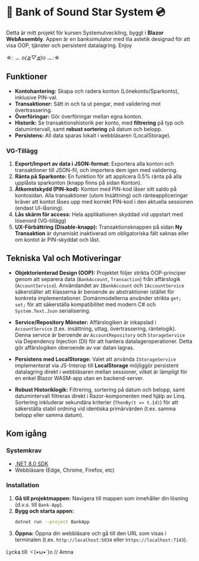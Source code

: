 # 💫 Bank of Sound Star System 💿

Detta är mitt projekt för kursen Systemutveckling, byggt i **Blazor WebAssembly**.
Appen är en banksimulator med lila astetik designad för att visa OOP, tjänster och persistent datalagring.
Enjoy  

☆*: .｡. o(≧▽≦)o .｡.:*☆

## Funktioner

* **Kontohantering:** Skapa och radera konton (Lönekonto/Sparkonto), inklusive PIN-val.
* **Transaktioner:** Sätt in och ta ut pengar, med validering mot övertrassering.
* **Överföringar:** Gör överföringar mellan egna konton.
* **Historik:** Se transaktionshistorik per konto, med **filtrering** på typ och datumintervall, samt **robust sortering** på datum och belopp.
* **Persistens:** All data sparas lokalt i webbläsaren (LocalStorage).

### VG-Tillägg 

1.  **Export/Import av data i JSON-format:** Exportera alla konton och transaktioner till JSON-fil, och importera dem igen med validering.
2.  **Ränta på Sparkonto:** En funktion för att applicera 0.5% ränta på alla upplåsta sparkonton (knapp finns på sidan Konton).
3.  **Åtkomstskydd (PIN-kod):** Konton med PIN-kod låser sitt saldo på kontosidan. Alla transaktioner (utom Insättning) och ränteappliceringar kräver att kontot låses upp med korrekt PIN-kod i den aktuella sessionen (endast UI-låsning).
4.  **Lås skärm för access:** Hela applikationen skyddad vid uppstart med lösenord (VG-tillägg)
5.  **UX-Förbättring (Disable-knapp):** Transaktionsknappen på sidan **Ny Transaktion** är dynamiskt inaktiverad om obligatoriska fält saknas eller om kontot är PIN-skyddat och låst.

## Tekniska Val och Motiveringar 

* **Objektorienterad Design (OOP):** Projektet följer strikta OOP-principer genom att separera data (`BankAccount`, `Transaction`) från affärslogik (`AccountService`). Användandet av `IBankAccount` och `IAccountService` säkerställer att klasserna är beroende av abstraktioner istället för konkreta implementationer. Domänmodellerna använder strikta `get; set;` för att säkerställa kompatibilitet med modern C# och `System.Text.Json` serialisering.

* **Service/Repository Mönster:** Affärslogiken är inkapslad i `AccountService` (t.ex. insättning, uttag, övertrassering, räntelogik). Denna service är beroende av `AccountRepository` och `StorageService` via Dependency Injection (DI) för att hantera datalageroperationer. Detta gör affärslogiken oberoende av var datan lagras.

* **Persistens med LocalStorage:** Valet att använda `IStorageService` implementerat via JS-Interop till **LocalStorage** möjliggör persistent datalagring direkt i webbläsaren mellan sessioner, vilket är lämpligt för en enkel Blazor WASM-app utan en backend-server.

* **Robust Historiklogik:** Filtrering, sortering på datum och belopp, samt datumintervall filtreras direkt i Razor-komponenten med hjälp av Linq. Sortering inkluderar sekundära kriterier (`ThenBy(t => t.Id)`) för att säkerställa stabil ordning vid identiska primärvärden (t.ex. samma belopp eller samma datum).

## Kom igång

### Systemkrav

* [.NET 8.0 SDK](https://dotnet.microsoft.com/download/dotnet/8.0)
* Webbläsare (Edge, Chrome, Firefox, etc)

### Installation

1.  **Gå till projektmappen:** Navigera till mappen som innehåller din lösning (d.v.s. till `Bank-App`).
2.  **Bygg och starta appen:**
    ```bash
    dotnet run --project BankApp
    ```
3.  **Öppna:** Öppna din webbläsare och gå till den URL som visas i terminalen (t.ex. `http://localhost:5034` eller `https://localhost:7143`).


Lycka till ヾ(•ω•`)o // Amna
